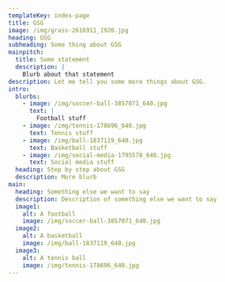 ```yaml
---
templateKey: index-page
title: GSG
image: /img/grass-2616911_1920.jpg
heading: GSG
subheading: Some thing about GSG
mainpitch:
  title: Some statement
  description: |
    Blurb about that statement
description: Let me tell you some more things about GSG.
intro:
  blurbs:
    - image: /img/soccer-ball-3857071_640.jpg
      text: |
        Football stuff
    - image: /img/tennis-178696_640.jpg
      text: Tennis stuff
    - image: /img/ball-1837119_640.jpg
      text: Basketball stuff
    - image: /img/social-media-1795578_640.jpg
      text: Social media stuff
  heading: Step by step about GSG
  description: More blurb
main:
  heading: Something else we want to say
  description: Description of something else we want to say
  image1:
    alt: A football
    image: /img/soccer-ball-3857071_640.jpg
  image2:
    alt: A basketball
    image: /img/ball-1837119_640.jpg
  image3:
    alt: A tennis ball
    image: /img/tennis-178696_640.jpg
---
```

